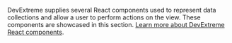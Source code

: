 DevExtreme supplies several React components used to represent data collections and allow a user to perform actions on the view. These components are showcased in this section. [Learn more about DevExtreme React components](/Documentation/Guide/React_Components/DevExtreme_React_Components/).
<!--split-->